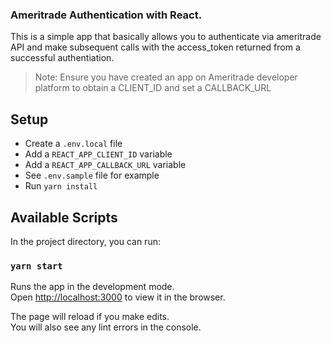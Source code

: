 ### Ameritrade Authentication with React.
This is a simple app that basically allows you to authenticate via ameritrade API and make subsequent calls with the access_token returned from a successful authentiation.

> Note: Ensure you have created an app on Ameritrade developer platform to obtain a CLIENT_ID and set a CALLBACK_URL

## Setup 
- Create a `.env.local` file
- Add a `REACT_APP_CLIENT_ID` variable
- Add a `REACT_APP_CALLBACK_URL` variable
- See `.env.sample` file for example
- Run `yarn install`

## Available Scripts

In the project directory, you can run:

### `yarn start`

Runs the app in the development mode.<br />
Open [http://localhost:3000](http://localhost:3000) to view it in the browser.

The page will reload if you make edits.<br />
You will also see any lint errors in the console.
